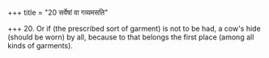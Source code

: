 +++
title = "20 सर्वेषां वा गव्यमसति"

+++
20. Or if (the prescribed sort of garment) is not to be had, a cow's hide (should be worn) by all, because to that belongs the first place (among all kinds of garments).
